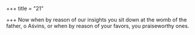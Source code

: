 +++
title = "21"

+++
Now when by reason of our insights you sit down at the womb of the  father, o Aśvins,
or when by reason of your favors, you praiseworthy ones.